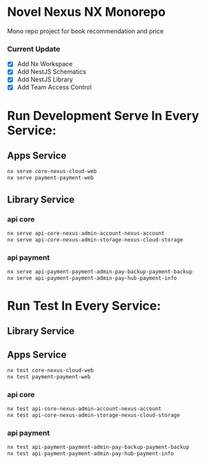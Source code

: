 # Novel Nexus NX Monorepo
Mono repo project for book recommendation and price

### Current Update
- [x] Add Nx Workspace
- [x] Add NestJS Schematics
- [x] Add NestJS Library
- [x] Add Team Access Control

# Run Development Serve In Every Service:
## Apps Service
```bash
nx serve core-nexus-cloud-web
nx serve payment-payment-web
```
## Library Service
### api core
```bash
nx serve api-core-nexus-admin-account-nexus-account
nx serve api-core-nexus-admin-storage-nexus-cloud-storage
```
### api payment
```bash
nx serve api-payment-payment-admin-pay-backup-payment-backup
nx serve api-payment-payment-admin-pay-hub-payment-info
```

# Run Test In Every Service:
## Library Service
## Apps Service
```bash
nx test core-nexus-cloud-web
nx test payment-payment-web
```
### api core
```bash
nx test api-core-nexus-admin-account-nexus-account
nx test api-core-nexus-admin-storage-nexus-cloud-storage
```
### api payment
```bash
nx test api-payment-payment-admin-pay-backup-payment-backup
nx test api-payment-payment-admin-pay-hub-payment-info
```
